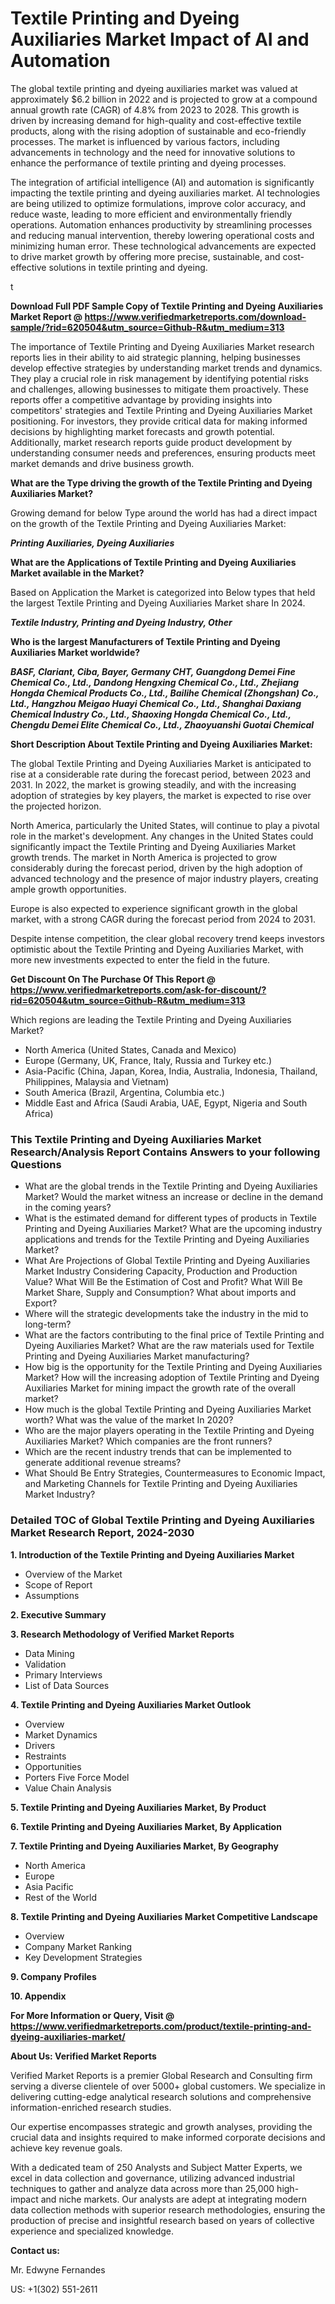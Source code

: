 <meta name="title" content="Global  Textile Printing and Dyeing Auxiliaries Market Impact of AI and Automation"><meta name="description" content="  The global textile printing and dyeing auxiliaries market was valued at approximately $6.2 billion in 2022 and is projected to grow at a compound annual growth rate "><meta name="title" content=" Textile Printing and Dyeing Auxiliaries Market Size, Share, Scope, Trends, Growth, Opportunities, Analysis, Forecast"> <h1>Textile Printing and Dyeing Auxiliaries Market Impact of AI and Automation</h1> <p>The global textile printing and dyeing auxiliaries market was valued at approximately $6.2 billion in 2022 and is projected to grow at a compound annual growth rate (CAGR) of 4.8% from 2023 to 2028. This growth is driven by increasing demand for high-quality and cost-effective textile products, along with the rising adoption of sustainable and eco-friendly processes. The market is influenced by various factors, including advancements in technology and the need for innovative solutions to enhance the performance of textile printing and dyeing processes.</p> <p>The integration of artificial intelligence (AI) and automation is significantly impacting the textile printing and dyeing auxiliaries market. AI technologies are being utilized to optimize formulations, improve color accuracy, and reduce waste, leading to more efficient and environmentally friendly operations. Automation enhances productivity by streamlining processes and reducing manual intervention, thereby lowering operational costs and minimizing human error. These technological advancements are expected to drive market growth by offering more precise, sustainable, and cost-effective solutions in textile printing and dyeing.</p> t</p><p id="" class=""><strong>Download Full PDF Sample Copy of Textile Printing and Dyeing Auxiliaries Market Report @ <a href="https://www.verifiedmarketreports.com/download-sample/?rid=620504&utm_source=Github-R&utm_medium=313" target="_blank">https://www.verifiedmarketreports.com/download-sample/?rid=620504&utm_source=Github-R&utm_medium=313</a></strong></p><p>The importance of&nbsp;Textile Printing and Dyeing Auxiliaries Market research reports lies in their ability to aid strategic planning, helping businesses develop effective strategies by understanding market trends and dynamics. They play a crucial role in risk management by identifying potential risks and challenges, allowing businesses to mitigate them proactively. These reports offer a competitive advantage by providing insights into competitors' strategies and Textile Printing and Dyeing Auxiliaries Market positioning. For investors, they provide critical data for making informed decisions by highlighting market forecasts and growth potential. Additionally, market research reports guide product development by understanding consumer needs and preferences, ensuring products meet market demands and drive business growth.</p><p><strong>What are the&nbsp;Type driving the growth of the Textile Printing and Dyeing Auxiliaries Market?</strong></p><p id="" class="">Growing demand for below Type around the world has had a direct impact on the growth of the Textile Printing and Dyeing Auxiliaries Market:</p><em><strong>Printing Auxiliaries, Dyeing Auxiliaries</strong></em></p><strong>What are the&nbsp;Applications&nbsp;of Textile Printing and Dyeing Auxiliaries Market available in the Market?</strong></p><p id="" class="">Based on Application the Market is categorized into Below types that held the largest Textile Printing and Dyeing Auxiliaries Market share In 2024.</p><em><strong>Textile Industry, Printing and Dyeing Industry, Other</strong></em></p><strong>Who is the largest Manufacturers of Textile Printing and Dyeing Auxiliaries Market worldwide?</strong></p><p><em><strong>BASF, Clariant, Ciba, Bayer, Germany CHT, Guangdong Demei Fine Chemical Co., Ltd., Dandong Hengxing Chemical Co., Ltd., Zhejiang Hongda Chemical Products Co., Ltd., Bailihe Chemical (Zhongshan) Co., Ltd., Hangzhou Meigao Huayi Chemical Co., Ltd., Shanghai Daxiang Chemical Industry Co., Ltd., Shaoxing Hongda Chemical Co., Ltd., Chengdu Demei Elite Chemical Co., Ltd., Zhaoyuanshi Guotai Chemical</strong></em></p><p id="" class=""><strong>Short Description About Textile Printing and Dyeing Auxiliaries Market:</strong></p><p>The global Textile Printing and Dyeing Auxiliaries Market is anticipated to rise at a considerable rate during the forecast period, between 2023 and 2031. In 2022, the market is growing steadily, and with the increasing adoption of strategies by key players, the market is expected to rise over the projected horizon.</p><p>North America, particularly the United States, will continue to play a pivotal role in the market's development. Any changes in the United States could significantly impact the Textile Printing and Dyeing Auxiliaries Market growth trends. The market in North America is projected to grow considerably during the forecast period, driven by the high adoption of advanced technology and the presence of major industry players, creating ample growth opportunities.</p><p>Europe is also expected to experience significant growth in the global market, with a strong CAGR during the forecast period from 2024 to 2031.</p><p>Despite intense competition, the clear global recovery trend keeps investors optimistic about the Textile Printing and Dyeing Auxiliaries Market, with more new investments expected to enter the field in the future.</p><p id="" class=""><strong>Get Discount On The Purchase Of This Report @ <a href="https://www.verifiedmarketreports.com/ask-for-discount/?rid=620504&utm_source=Github-R&utm_medium=313" target="_blank">https://www.verifiedmarketreports.com/ask-for-discount/?rid=620504&utm_source=Github-R&utm_medium=313</a></strong></p>Which regions are leading the Textile Printing and Dyeing Auxiliaries Market?</p><ul><li>North America (United States, Canada and Mexico)</li><li>Europe (Germany, UK, France, Italy, Russia and Turkey etc.)</li><li>Asia-Pacific (China, Japan, Korea, India, Australia, Indonesia, Thailand, Philippines, Malaysia and Vietnam)</li><li>South America (Brazil, Argentina, Columbia etc.)</li><li>Middle East and Africa (Saudi Arabia, UAE, Egypt, Nigeria and South Africa)</li></ul><h3 id="" class="">This Textile Printing and Dyeing Auxiliaries Market Research/Analysis Report Contains Answers to your following Questions</h3><ul><li>What are the global trends in the Textile Printing and Dyeing Auxiliaries Market? Would the market witness an increase or decline in the demand in the coming years?</li><li>What is the estimated demand for different types of products in Textile Printing and Dyeing Auxiliaries Market? What are the upcoming industry applications and trends for the Textile Printing and Dyeing Auxiliaries Market?</li><li>What Are Projections of Global Textile Printing and Dyeing Auxiliaries Market Industry Considering Capacity, Production and Production Value? What Will Be the Estimation of Cost and Profit? What Will Be Market Share, Supply and Consumption? What about imports and Export?</li><li>Where will the strategic developments take the industry in the mid to long-term?</li><li>What are the factors contributing to the final price of Textile Printing and Dyeing Auxiliaries Market? What are the raw materials used for Textile Printing and Dyeing Auxiliaries Market manufacturing?</li><li>How big is the opportunity for the Textile Printing and Dyeing Auxiliaries Market? How will the increasing adoption of Textile Printing and Dyeing Auxiliaries Market for mining impact the growth rate of the overall market?</li><li>How much is the global Textile Printing and Dyeing Auxiliaries Market worth? What was the value of the market In 2020?</li><li>Who are the major players operating in the Textile Printing and Dyeing Auxiliaries Market? Which companies are the front runners?</li><li>Which are the recent industry trends that can be implemented to generate additional revenue streams?</li><li>What Should Be Entry Strategies, Countermeasures to Economic Impact, and Marketing Channels for Textile Printing and Dyeing Auxiliaries Market Industry?</li></ul><h3 id="" class="">Detailed TOC of Global Textile Printing and Dyeing Auxiliaries Market Research Report, 2024-2030</h3><p id="" class=""><strong>1. Introduction of the Textile Printing and Dyeing Auxiliaries Market</strong></p><ul><li>Overview of the Market</li><li>Scope of Report</li><li>Assumptions</li></ul><p id="" class=""><strong>2. Executive Summary</strong></p><p id="" class=""><strong>3. Research Methodology of Verified Market Reports</strong></p><ul><li>Data Mining</li><li>Validation</li><li>Primary Interviews</li><li>List of Data Sources</li></ul><p id="" class=""><strong>4. Textile Printing and Dyeing Auxiliaries Market Outlook</strong></p><ul><li>Overview</li><li>Market Dynamics</li><li>Drivers</li><li>Restraints</li><li>Opportunities</li><li>Porters Five Force Model</li><li>Value Chain Analysis</li></ul><p id="" class=""><strong>5. Textile Printing and Dyeing Auxiliaries Market, By Product</strong></p><p id="" class=""><strong>6. Textile Printing and Dyeing Auxiliaries Market, By Application</strong></p><p id="" class=""><strong>7. Textile Printing and Dyeing Auxiliaries Market, By Geography</strong></p><ul><li>North America</li><li>Europe</li><li>Asia Pacific</li><li>Rest of the World</li></ul><p id="" class=""><strong>8. Textile Printing and Dyeing Auxiliaries Market Competitive Landscape</strong></p><ul><li>Overview</li><li>Company Market Ranking</li><li>Key Development Strategies</li></ul><p id="" class=""><strong>9. Company Profiles</strong></p><p id="" class=""><strong>10. Appendix</strong></p><p id="" class=""><strong>For More Information or Query, Visit @ <a href="https://www.verifiedmarketreports.com/product/textile-printing-and-dyeing-auxiliaries-market/" target="_blank">https://www.verifiedmarketreports.com/product/textile-printing-and-dyeing-auxiliaries-market/</a></strong></p><p id="" class=""><strong>About Us: Verified Market Reports</strong></p><p id="" class="">Verified Market Reports is a premier Global Research and Consulting firm serving a diverse clientele of over 5000+ global customers. We specialize in delivering cutting-edge analytical research solutions and comprehensive information-enriched research studies.</p><p id="" class="">Our expertise encompasses strategic and growth analyses, providing the crucial data and insights required to make informed corporate decisions and achieve key revenue goals.</p><p id="" class="">With a dedicated team of 250 Analysts and Subject Matter Experts, we excel in data collection and governance, utilizing advanced industrial techniques to gather and analyze data across more than 25,000 high-impact and niche markets. Our analysts are adept at integrating modern data collection methods with superior research methodologies, ensuring the production of precise and insightful research based on years of collective experience and specialized knowledge.</p><p id="" class=""><strong>Contact us:</strong></p><p id="" class="">Mr. Edwyne Fernandes</p><p id="" class="">US: +1(302) 551-2611</p>